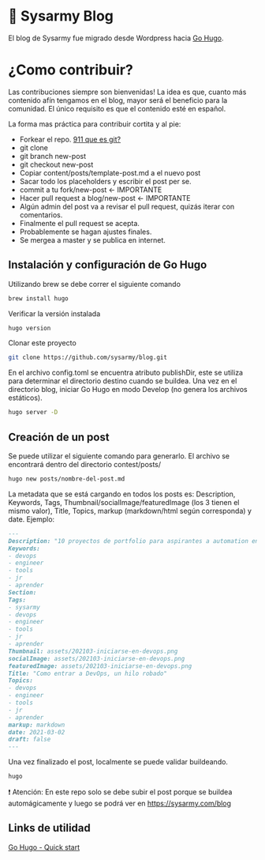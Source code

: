 # :rocket: Sysarmy Blog

El blog de Sysarmy fue migrado desde Wordpress hacia [Go Hugo](https://gohugo.io/).

# ¿Como contribuir?

Las contribuciones siempre son bienvenidas! La idea es que, cuanto más contenido afín tengamos en el blog, mayor será el beneficio para la comunidad. El único requisito es que el contenido esté en español.

La forma mas práctica para contribuir cortita y al pie:

- Forkear el repo. [911 que es git?](https://teloexplicocongatitos.com/poster/tlecg04)
- git clone
- git branch new-post
- git checkout new-post
- Copiar content/posts/template-post.md a el nuevo post
- Sacar todo los placeholders y escribir el post per se.
- commit a tu fork/new-post <- IMPORTANTE
- Hacer pull request a blog/new-post <- IMPORTANTE
- Algún admin del post va a revisar el pull request, quizás iterar con comentarios.
- Finalmente el pull request se acepta.
- Probablemente se hagan ajustes finales.
- Se mergea a master y se publica en internet.

## Instalación y configuración de Go Hugo
Utilizando brew se debe correr el siguiente comando
```bash
brew install hugo
```
Verificar la versión instalada
```bash
hugo version
```
Clonar este proyecto 
```bash
git clone https://github.com/sysarmy/blog.git
```
En el archivo config.toml se encuentra atributo publishDir, este se utiliza para determinar el directorio destino cuando se buildea.
Una vez en el directorio blog, iniciar Go Hugo en modo Develop (no genera los archivos estáticos).
```bash
hugo server -D
```

## Creación de un post
Se puede utilizar el siguiente comando para generarlo. El archivo se encontrará dentro del directorio contest/posts/
```bash
hugo new posts/nombre-del-post.md
```
La metadata que se está cargando en todos los posts es: Description, Keywords, Tags, Thumbnail/socialImage/featuredImage (los 3 tienen el mismo valor), Title, Topics, markup (markdown/html según corresponda) y date.
Ejemplo: 
```md
---
Description: "10 proyectos de portfolio para aspirantes a automation engineer"
Keywords:
- devops 
- engineer
- tools
- jr
- aprender
Section: 
Tags:
- sysarmy
- devops 
- engineer
- tools
- jr
- aprender
Thumbnail: assets/202103-iniciarse-en-devops.png
socialImage: assets/202103-iniciarse-en-devops.png
featuredImage: assets/202103-iniciarse-en-devops.png
Title: "Como entrar a DevOps, un hilo robado"
Topics:
- devops 
- engineer
- tools
- jr
- aprender
markup: markdown
date: 2021-03-02
draft: false
---
```

Una vez finalizado el post, localmente se puede validar buildeando.

```bash
hugo
```
:exclamation: Atención: En este repo solo se debe subir el post porque se buildea automágicamente y luego se podrá ver en https://sysarmy.com/blog

## Links de utilidad
[Go Hugo - Quick start](https://gohugo.io/getting-started/quick-start/)


